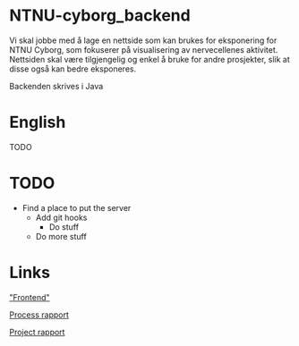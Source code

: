 # NTNU-cyborg_backend
Vi skal jobbe med å lage en nettside som kan brukes for eksponering for NTNU Cyborg, som fokuserer på visualisering av nervecellenes aktivitet. Nettsiden skal være tilgjengelig og enkel å bruke for andre prosjekter, slik at disse også kan bedre eksponeres.


Backenden skrives i Java


# English
TODO

# TODO
* Find a place to put the server
  * Add git hooks
      * Do stuff
  * Do more stuff
  
# Links
["Frontend"](https://github.com/Astroxslurg/ntnu-cyborg_node)

[Process rapport](https://v2.overleaf.com/project/5c473ca230ca6e167b9474d2)

[Project rapport](https://v2.overleaf.com/project/5c4779fd69b6f03a8ca16835)

